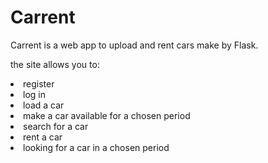 # Carrent

Carrent is a web app to upload and rent cars make by Flask.

the site allows you to:
<li>register
<li>log in
<li>load a car 
<li>make a car available for a chosen period
<li>search for a car
<li>rent a car
<li>looking for a car in a chosen period  
